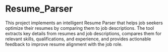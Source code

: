 # Resume_Parser
This project implements an intelligent Resume Parser that helps job seekers optimize their resumes by comparing them to job descriptions. The tool extracts key details from resumes and job descriptions, compares them for relevant skills, qualifications, and experience, and provides actionable feedback to improve resume alignment with the job role.
